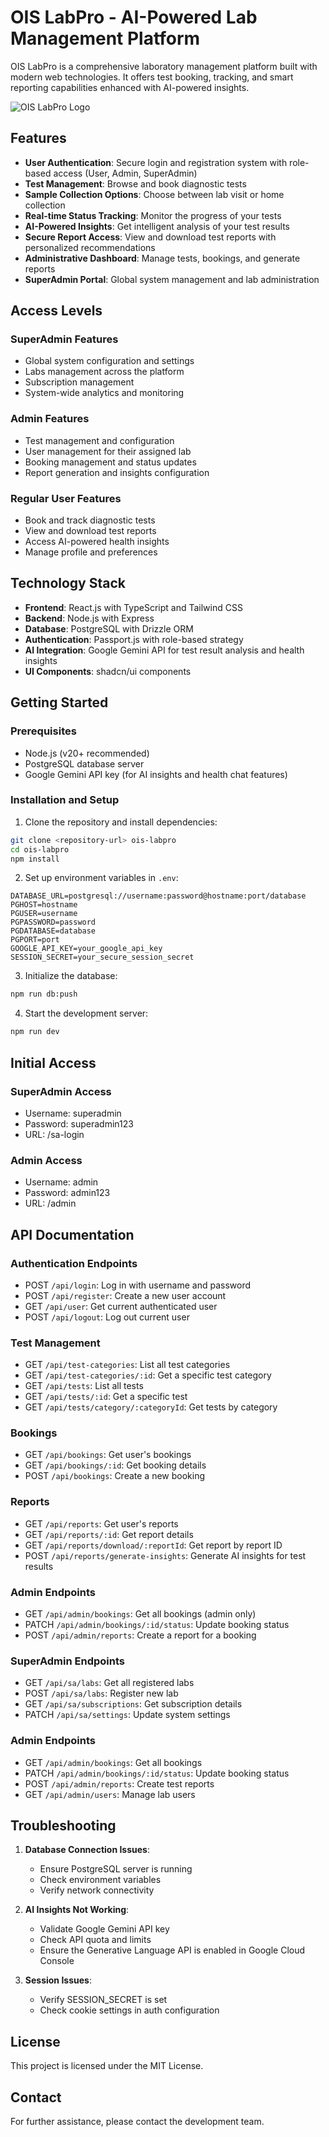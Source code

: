 # OIS LabPro - AI-Powered Lab Management Platform

OIS LabPro is a comprehensive laboratory management platform built with modern web technologies. It offers test booking, tracking, and smart reporting capabilities enhanced with AI-powered insights.

![OIS LabPro Logo](generated-icon.png)

## Features

- **User Authentication**: Secure login and registration system with role-based access (User, Admin, SuperAdmin)
- **Test Management**: Browse and book diagnostic tests
- **Sample Collection Options**: Choose between lab visit or home collection
- **Real-time Status Tracking**: Monitor the progress of your tests
- **AI-Powered Insights**: Get intelligent analysis of your test results
- **Secure Report Access**: View and download test reports with personalized recommendations
- **Administrative Dashboard**: Manage tests, bookings, and generate reports
- **SuperAdmin Portal**: Global system management and lab administration

## Access Levels

### SuperAdmin Features
- Global system configuration and settings
- Labs management across the platform
- Subscription management
- System-wide analytics and monitoring

### Admin Features
- Test management and configuration
- User management for their assigned lab
- Booking management and status updates
- Report generation and insights configuration

### Regular User Features
- Book and track diagnostic tests
- View and download test reports
- Access AI-powered health insights
- Manage profile and preferences

## Technology Stack

- **Frontend**: React.js with TypeScript and Tailwind CSS
- **Backend**: Node.js with Express
- **Database**: PostgreSQL with Drizzle ORM
- **Authentication**: Passport.js with role-based strategy
- **AI Integration**: Google Gemini API for test result analysis and health insights
- **UI Components**: shadcn/ui components

## Getting Started

### Prerequisites

- Node.js (v20+ recommended)
- PostgreSQL database server
- Google Gemini API key (for AI insights and health chat features)

### Installation and Setup
1. Clone the repository and install dependencies:
```bash
git clone <repository-url> ois-labpro
cd ois-labpro
npm install
```

2. Set up environment variables in `.env`:
```
DATABASE_URL=postgresql://username:password@hostname:port/database
PGHOST=hostname
PGUSER=username
PGPASSWORD=password
PGDATABASE=database
PGPORT=port
GOOGLE_API_KEY=your_google_api_key
SESSION_SECRET=your_secure_session_secret
```

3. Initialize the database:
```bash
npm run db:push
```

4. Start the development server:
```bash
npm run dev
```

## Initial Access

### SuperAdmin Access
- Username: superadmin
- Password: superadmin123
- URL: /sa-login

### Admin Access
- Username: admin
- Password: admin123
- URL: /admin

## API Documentation
### Authentication Endpoints
- POST `/api/login`: Log in with username and password
- POST `/api/register`: Create a new user account
- GET `/api/user`: Get current authenticated user
- POST `/api/logout`: Log out current user

### Test Management
- GET `/api/test-categories`: List all test categories
- GET `/api/test-categories/:id`: Get a specific test category
- GET `/api/tests`: List all tests
- GET `/api/tests/:id`: Get a specific test
- GET `/api/tests/category/:categoryId`: Get tests by category

### Bookings
- GET `/api/bookings`: Get user's bookings
- GET `/api/bookings/:id`: Get booking details
- POST `/api/bookings`: Create a new booking

### Reports
- GET `/api/reports`: Get user's reports
- GET `/api/reports/:id`: Get report details
- GET `/api/reports/download/:reportId`: Get report by report ID
- POST `/api/reports/generate-insights`: Generate AI insights for test results

### Admin Endpoints
- GET `/api/admin/bookings`: Get all bookings (admin only)
- PATCH `/api/admin/bookings/:id/status`: Update booking status
- POST `/api/admin/reports`: Create a report for a booking

### SuperAdmin Endpoints
- GET `/api/sa/labs`: Get all registered labs
- POST `/api/sa/labs`: Register new lab
- GET `/api/sa/subscriptions`: Get subscription details
- PATCH `/api/sa/settings`: Update system settings

### Admin Endpoints
- GET `/api/admin/bookings`: Get all bookings
- PATCH `/api/admin/bookings/:id/status`: Update booking status
- POST `/api/admin/reports`: Create test reports
- GET `/api/admin/users`: Manage lab users


## Troubleshooting
1. **Database Connection Issues**: 
   - Ensure PostgreSQL server is running
   - Check environment variables
   - Verify network connectivity

2. **AI Insights Not Working**:
   - Validate Google Gemini API key
   - Check API quota and limits
   - Ensure the Generative Language API is enabled in Google Cloud Console

3. **Session Issues**:
   - Verify SESSION_SECRET is set
   - Check cookie settings in auth configuration

## License

This project is licensed under the MIT License.

## Contact

For further assistance, please contact the development team.